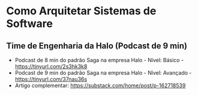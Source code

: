 # Como Arquitetar Sistemas de Software

## Time de Engenharia da Halo (Podcast de 9 min)

* Podcast de 8 min do padrão Saga na empresa Halo - Nível: Básico - https://tinyurl.com/2s3hk3k8
* Podcast de 9 min do padrão Saga na empresa Halo - Nível: Avançado - https://tinyurl.com/37nau36s
* Artigo complementar: https://substack.com/home/post/p-162718539 
